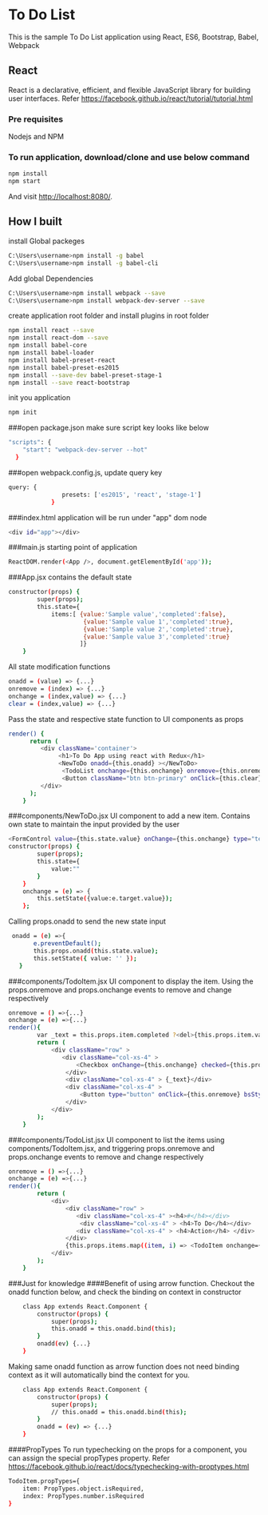 # To Do List

This is the sample To Do List application using React, ES6, Bootstrap, Babel, Webpack
## React
React is a declarative, efficient, and flexible JavaScript library for building user interfaces. Refer https://facebook.github.io/react/tutorial/tutorial.html

### Pre requisites
Nodejs and NPM

### To run application, download/clone and use below command

```sh
npm install
npm start
```

And visit <http://localhost:8080/>.

## How I built
install Global packeges
```sh
C:\Users\username>npm install -g babel
C:\Users\username>npm install -g babel-cli
```
Add global Dependencies 
```sh
C:\Users\username>npm install webpack --save
C:\Users\username>npm install webpack-dev-server --save
```
create application root folder and install plugins in root folder
```sh
npm install react --save
npm install react-dom --save
npm install babel-core
npm install babel-loader
npm install babel-preset-react
npm install babel-preset-es2015
npm install --save-dev babel-preset-stage-1
npm install --save react-bootstrap
```
init you application
```sh
npm init

```
###open package.json
make sure script key looks like below
```sh
"scripts": {
    "start": "webpack-dev-server --hot"
  }
```
###open webpack.config.js, update query key
```sh
query: {
               presets: ['es2015', 'react', 'stage-1']
            }
```
###index.html
application will be run under "app" dom node
```sh
<div id="app"></div>
```

###main.js
starting point of application
```sh
ReactDOM.render(<App />, document.getElementById('app'));
```

###App.jsx
contains the default state
```sh
constructor(props) {
        super(props);
        this.state={ 
            items:[ {value:'Sample value','completed':false},
                     {value:'Sample value 1','completed':true},
                     {value:'Sample value 2','completed':true},
                     {value:'Sample value 3','completed':true}
                    ]}
    }
```

All state modification functions
```sh
onadd = (value) => {...}
onremove = (index) => {...}
onchange = (index,value) => {...}
clear = (index,value) => {...}
```
Pass the state and respective state function to UI components as props
```sh
render() {
      return (
         <div className='container'>
              <h1>To Do App using react with Redux</h1>
              <NewToDo onadd={this.onadd} ></NewToDo>
               <TodoList onchange={this.onchange} onremove={this.onremove} items={this.state.items}></TodoList>
               <Button className="btn btn-primary" onClick={this.clear}>Clear</Button>
         </div>
      );
    }
```
###components/NewToDo.jsx
UI component to add a new item. Contains own state to maintain the input provided by the user
```sh
<FormControl value={this.state.value} onChange={this.onchange} type="text" placeholder="Add New" />
constructor(props) {
        super(props);
        this.state={
            value:""
        }
    }
    onchange = (e) => {
        this.setState({value:e.target.value});
    };
 ```
 Calling props.onadd to send the new state input
 ```sh
  onadd = (e) =>{
        e.preventDefault();
        this.props.onadd(this.state.value);
        this.setState({ value: '' });      
    }
```
###components/TodoItem.jsx
UI component to display the item. Using the props.onremove and props.onchange events to remove and change respectively
```sh
onremove = () =>{...}
onchange = (e) =>{...}
render(){
        var _text = this.props.item.completed ?<del>{this.props.item.value}</del>:<div>{this.props.item.value}</div>;
        return (
            <div className="row" >
               <div className="col-xs-4" >
                   <Checkbox onChange={this.onchange} checked={this.props.item.completed}></Checkbox>
                </div>
                <div className="col-xs-4" > {_text}</div>
                <div className="col-xs-4" >
                    <Button type="button" onClick={this.onremove} bsStyle="danger"><Glyphicon glyph="remove" /></Button>
                </div>
            </div>
        );
    }
```

###components/TodoList.jsx
UI component to list the items using components/TodoItem.jsx, and triggering props.onremove and props.onchange events to remove and change respectively
```sh
onremove = () =>{...}
onchange = (e) =>{...}
render(){
        return (
            <div>
                <div className="row" >
                   <div className="col-xs-4" ><h4>#</h4></div>
                    <div className="col-xs-4" > <h4>To Do</h4></div>
                   <div className="col-xs-4" > <h4>Action</h4> </div>
                </div>
                {this.props.items.map((item, i) => <TodoItem onchange={this.onchange} onremove={this.onremove} key={i} index={i} item={item}></TodoItem> )}
            </div>
        );
    }
```
    
###Just for knowledge
####Benefit of using arrow function.
Checkout the onadd function below, and check the binding on context in constructor
```sh
    class App extends React.Component {
        constructor(props) {
            super(props);
            this.onadd = this.onadd.bind(this);
        }
        onadd(ev) {...}
    }
```
Making same onadd function as arrow function does not need binding context as it will automatically bind the context for you.
```sh
    class App extends React.Component {
        constructor(props) {
            super(props);
            // this.onadd = this.onadd.bind(this);
        }
        onadd = (ev) => {...}
    }
```
####PropTypes
To run typechecking on the props for a component, you can assign the special propTypes property. Refer https://facebook.github.io/react/docs/typechecking-with-proptypes.html 
```sh
TodoItem.propTypes={
    item: PropTypes.object.isRequired,
    index: PropTypes.number.isRequired
}
```

    



